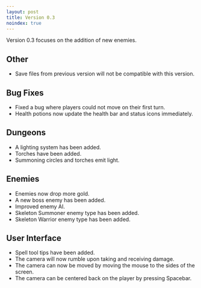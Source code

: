```yaml
---
layout: post
title: Version 0.3
noindex: true
---
```


Version 0.3 focuses on the addition of new enemies.

## Other
- Save files from previous version will not be compatible with this version.


## Bug Fixes
- Fixed a bug where players could not move on their first turn.
- Health potions now update the health bar and status icons immediately.


## Dungeons
- A lighting system has been added.
- Torches have been added.
- Summoning circles and torches emit light.


## Enemies
- Enemies now drop more gold.
- A new boss enemy has been added.
- Improved enemy AI.
- Skeleton Summoner enemy type has been added.
- Skeleton Warrior enemy type has been added.


## User Interface
- Spell tool tips have been added.
- The camera will now rumble upon taking and receiving damage.
- The camera can now be moved by moving the mouse to the sides of the screen.
- The camera can be centered back on the player by pressing Spacebar.
